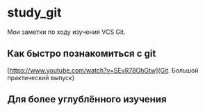 # study_git
Мои заметки по ходу изучения VCS Git.

## Как быстро познакомиться с git
[https://www.youtube.com/watch?v=SEvR78OhGtw](Git. Большой практический выпуск)

## Для более углублённого изучения
